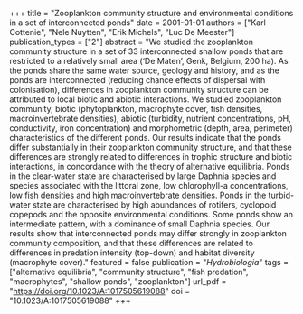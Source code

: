 +++
title = "Zooplankton community structure and environmental conditions in a set of interconnected ponds"
date = 2001-01-01
authors = ["Karl Cottenie", "Nele Nuytten", "Erik Michels", "Luc De Meester"]
publication_types = ["2"]
abstract = "We studied the zooplankton community structure in a set of 33 interconnected shallow ponds that are restricted to a relatively small area (‘De Maten’, Genk, Belgium, 200 ha). As the ponds share the same water source, geology and history, and as the ponds are interconnected (reducing chance effects of dispersal with colonisation), differences in zooplankton community structure can be attributed to local biotic and abiotic interactions. We studied zooplankton community, biotic (phytoplankton, macrophyte cover, fish densities, macroinvertebrate densities), abiotic (turbidity, nutrient concentrations, pH, conductivity, iron concentration) and morphometric (depth, area, perimeter) characteristics of the different ponds. Our results indicate that the ponds differ substantially in their zooplankton community structure, and that these differences are strongly related to differences in trophic structure and biotic interactions, in concordance with the theory of alternative equilibria. Ponds in the clear-water state are characterised by large Daphnia species and species associated with the littoral zone, low chlorophyll-a concentrations, low fish densities and high macroinvertebrate densities. Ponds in the turbid-water state are characterised by high abundances of rotifers, cyclopoid copepods and the opposite environmental conditions. Some ponds show an intermediate pattern, with a dominance of small Daphnia species. Our results show that interconnected ponds may differ strongly in zooplankton community composition, and that these differences are related to differences in predation intensity (top-down) and habitat diversity (macrophyte cover)."
featured = false
publication = "*Hydrobiologia*"
tags = ["alternative equilibria", "community structure", "fish predation", "macrophytes", "shallow ponds", "zooplankton"]
url_pdf = "https://doi.org/10.1023/A:1017505619088"
doi = "10.1023/A:1017505619088"
+++


